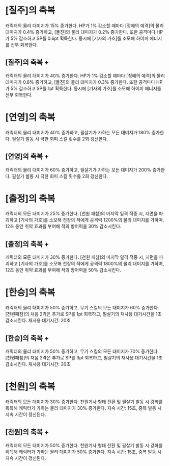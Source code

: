 # [질주]의 축복

캐릭터의 물리 대미지가 15% 증가한다. HP가 1% 감소할 때마다 [정예의 예격]의 물리 대미지가 0.4% 증가하고, [돌진]의 물리 대미지가 0.2% 증가한다. 또한 공격마다 HP가 5% 감소하고 SP를 0.6pt 획득한다. 동시에 [기사의 가호]를 소모해 하이퍼 에너지를 전부 회복한다.

## [질주]의 축복 +

캐릭터의 물리 대미지가 40% 증가한다. HP가 1% 감소할 때마다 [정예의 예격]의 물리 대미지가 0.8% 증가하고, [돌진]의 물리 대미지가 0.3% 증가한다. 또한 공격마다 HP가 5% 감소하고 SP를 1pt 획득한다. 동시에 [기사의 가호]를 소모해 하이퍼 에너지를 전부 회복한다.

# [연영]의 축복

캐릭터의 물리 대미지가 40% 증가하고, 필살기가 가하는 모든 대미지가 180% 증가한다. 필살기 발동 시 극한 회피 스킬 횟수를 2회 갱신한다.

## [연영]의 축복 +

캐릭터의 물리 대미지가 60% 증가하고, 필살기가 가하는 모든 대미지가 200% 증가한다. 필살기 발동 시 극한 회피 스킬 횟수를 2회 갱신한다.

# [출정]의 축복

캐릭터의 모든 대미지가 25% 증가한다. [천원 패참]의 마지막 일격 적중 시, 지면을 파괴하고 [기사의 가호]를 소모해 전장의 적에게 공격력 1200%의 물리 대미지를 가하며, 12초 동안 취약 효과를 부여해 적의 방어력을 30% 감소시킨다.

## [출정]의 축복 +

캐릭터의 모든 대미지가 30% 증가한다. [천원 패참]의 마지막 일격 적중 시, 지면을 파괴하고 [기사의 가호]를 소모해 전장의 적에게 공격력 1800%의 물리 대미지를 가하며, 12초 동안 취약 효과를 부여해 적의 방어력을 50% 감소시킨다.

# [한승]의 축복

캐릭터의 물리 대미지가 50% 증가하고, 무기 스킬의 모든 대미지가 60% 증가한다. [천원패참]의 처음 2격은 추가로 SP를 1pt 회복하고, 필살기의 재사용 대기시간을 1초 감소시킨다. 재사용 대기시간: 20초

## [한승]의 축복 +

캐릭터의 물리 대미지가 50% 증가하고, 무기 스킬의 모든 대미지가 70% 증가한다. [천원패참]의 처음 2격은 추가로 SP를 3pt 회복하고, 필살기의 재사용 대기시간을 1초 감소시킨다. 재사용 대기시간: 20초

# [천원]의 축복

캐릭터의 모든 대미지가 30% 증가한다. 천원기사 형태 전환 및 필살기 발동 시 강화를 획득해 캐릭터가 가하는 물리 대미지가 30% 증가한다. 지속 시간: 15초, 중복 발동 시 지속 시간이 갱신된다.

## [천원]의 축복 +

캐릭터의 모든 대미지가 50% 증가한다. 천원기사 형태 전환 및 필살기 발동 시 강화를 획득해 캐릭터가 가하는 물리 대미지가 50% 증가한다. 지속 시간: 15초, 중복 발동 시 지속 시간이 갱신된다.
